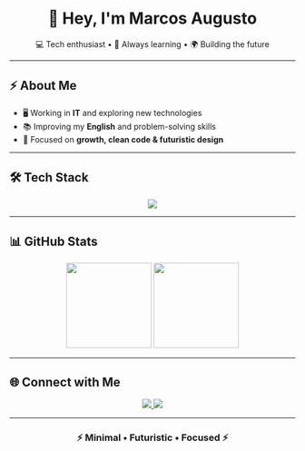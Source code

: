 <h1 align="center">👋 Hey, I'm Marcos Augusto</h1>

<p align="center">
  💻 Tech enthusiast • 🚀 Always learning • 🌍 Building the future  
</p>

---

## ⚡ About Me
- 🖥️ Working in **IT** and exploring new technologies  
- 📚 Improving my **English** and problem-solving skills  
- 🎯 Focused on **growth, clean code & futuristic design**

---

## 🛠️ Tech Stack
<p align="center">
  <img src="https://skillicons.dev/icons?i=html,js,python,replit,docker,postgres,aws,git" />
</p>

---

## 📊 GitHub Stats
<p align="center">
  <img src="https://github-readme-stats.vercel.app/api?username=MarcosAugustoGit&show_icons=true&theme=radical&hide_border=true" height="150"/>
  <img src="https://github-readme-stats.vercel.app/api/top-langs/?username=MarcosAugustoGit&layout=compact&theme=radical&hide_border=true" height="150"/>
</p>

---

## 🌐 Connect with Me
<p align="center">
  <a href="https://linkedin.com/in/marcos-augusto-61071832" target="_blank">
    <img src="https://img.shields.io/badge/LinkedIn-0A66C2?style=for-the-badge&logo=linkedin&logoColor=white"/>
  </a>
  <a href="mailto:marcosaugusto999@gmail.com">
    <img src="https://img.shields.io/badge/Email-333333?style=for-the-badge&logo=gmail&logoColor=red"/>
  </a>
</p>

---

<h3 align="center">⚡ Minimal • Futuristic • Focused ⚡</h3>
